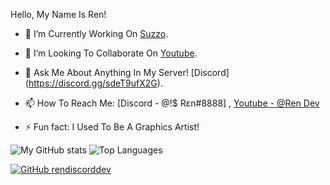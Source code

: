 Hello, My Name Is Ren!

- 🔭 I’m Currently Working On [Suzzo](https://discord.com/api/oauth2/authorize?client_id=799480445217013760&permissions=8&scope=bot).
- 👯 I’m Looking To Collaborate On [Youtube](https://www.youtube.com/channel/UCtgy9D7YB9pb_2g_Ruu19Lg).
- 💬 Ask Me About Anything In My Server! [Discord] (https://discord.gg/sdeT9ufX2G).
- 📫 How To Reach Me: [Discord - @!$ Rɛn#8888] , [Youtube - @Ren Dev](https://www.youtube.com/channel/UCtgy9D7YB9pb_2g_Ruu19Lg)

- ⚡ Fun fact: I Used To Be A Graphics Artist!

![My GitHub stats](https://github-readme-stats.vercel.app/api?username=rendiscorddev&show_icons=true&theme=dracula)
![Top Languages](https://github-readme-stats.vercel.app/api/top-langs/?username=hechfx&layout=compact&theme=dracula)


[![GitHub rendiscorddev](https://img.shields.io/github/followers/rendiscorddev?label=follow&style=social)](https://github.com/rendiscorddev)
